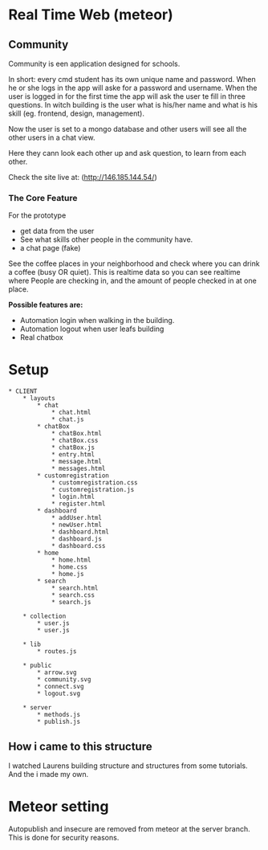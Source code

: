 # Real Time Web (meteor)
## Community
Community is een application designed for schools. 

In short: every cmd student has its own unique name and password. When he or she logs in the app will aske for a password and username. When the user is logged in for the first time the app will ask the user te fill in three questions. 
In witch building is the user what is his/her name and what is his skill (eg. frontend, design, management).

Now the user is set to a mongo database and other users will see all the other users in a chat view. 

Here they cann look each other up and ask question, to learn from each other. 

Check the site live at: (http://146.185.144.54/)


### The Core Feature
For the prototype
- get data from the user
- See what skills other people in the community have. 
- a chat page (fake) 

See the coffee places in your neighborhood and check where you can drink a coffee (busy OR quiet). This is realtime data so you can see realtime where People are checking in, and the amount of people checked in at one place.


**Possible features are:**
- Automation login when walking in the building.
- Automation logout when user leafs building
- Real chatbox

# Setup
	* CLIENT
		* layouts
			* chat
				* chat.html
				* chat.js
			* chatBox
				* chatBox.html
				* chatBox.css
				* chatBox.js
				* entry.html
				* message.html
				* messages.html  	
			* customregistration
				* customregistration.css
				* customregistration.js
				* login.html
				* register.html
			* dashboard
				* addUser.html
				* newUser.html 
				* dashboard.html
				* dashboard.js
				* dashboard.css 
			* home
				* home.html
				* home.css 
				* home.js		
			* search
				* search.html
				* search.css
				* search.js

		* collection
			* user.js
			* user.js
		
		* lib
			* routes.js
		
		* public
			* arrow.svg
			* community.svg
			* connect.svg
			* logout.svg
		
		* server
			* methods.js
			* publish.js

## How i came to this structure 
I watched Laurens building structure and structures from some tutorials. And the i made my own. 				
	
# Meteor setting
Autopublish and insecure are removed from meteor at the server branch. This is done for security reasons. 
